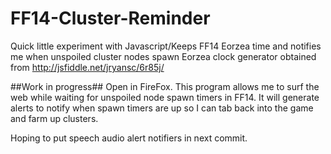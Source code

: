 # FF14-Cluster-Reminder
Quick little experiment with Javascript/Keeps FF14 Eorzea time and notifies me when unspoiled cluster nodes spawn
Eorzea clock generator obtained from http://jsfiddle.net/jryansc/6r85j/

##Work in progress##
Open in FireFox. This program allows me to surf the web while waiting for unspoiled node 
spawn timers in FF14. It will generate alerts to notify when spawn timers are up so I can tab
back into the game and farm up clusters.

Hoping to put speech audio alert notifiers in next commit.
